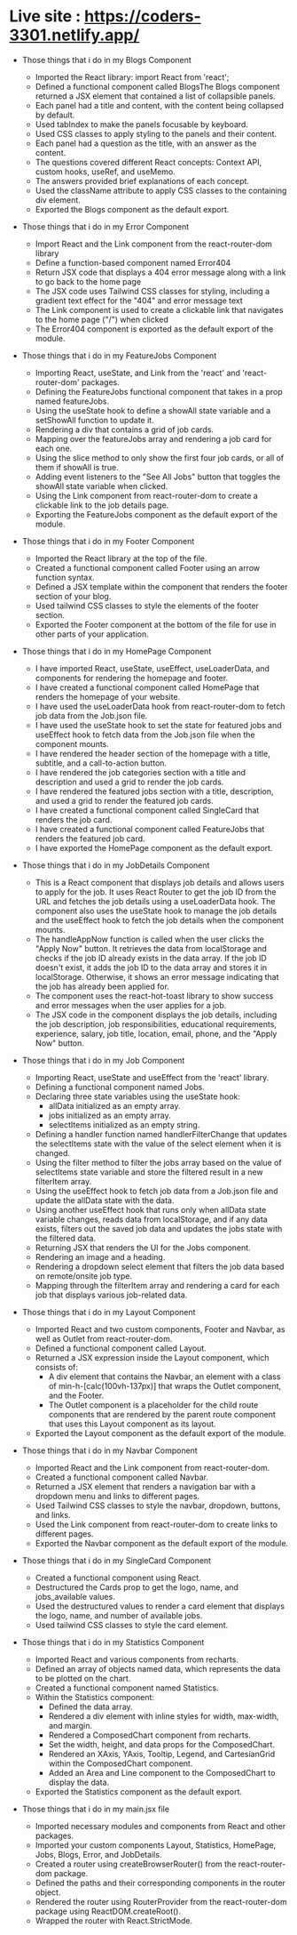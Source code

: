 # Live site : https://coders-3301.netlify.app/

* Those things that i do in my Blogs Component
  - Imported the React library: import React from 'react';
  - Defined a functional component called BlogsThe Blogs component returned a JSX element that contained a list of collapsible panels.
  - Each panel had a title and content, with the content being collapsed by default.
  - Used tabIndex to make the panels focusable by keyboard.
  - Used CSS classes to apply styling to the panels and their content.
  - Each panel had a question as the title, with an answer as the content.
  - The questions covered different React concepts: Context API, custom hooks, useRef, and useMemo.
  - The answers provided brief explanations of each concept.
  - Used the className attribute to apply CSS classes to the containing div element.
  - Exported the Blogs component as the default export.

* Those things that i do in my Error Component
  - Import React and the Link component from the react-router-dom library
  - Define a function-based component named Error404
  - Return JSX code that displays a 404 error message along with a link to go back to the home page
  - The JSX code uses Tailwind CSS classes for styling, including a gradient text effect for the "404"  and error message text
  - The Link component is used to create a clickable link that navigates to the home page ("/") when clicked
  - The Error404 component is exported as the default export of the module.

* Those things that i do in my FeatureJobs Component
  - Importing React, useState, and Link from the 'react' and 'react-router-dom' packages.
  - Defining the FeatureJobs functional component that takes in a prop named featureJobs.
  - Using the useState hook to define a showAll state variable and a setShowAll function to update it.
  - Rendering a div that contains a grid of job cards.
  - Mapping over the featureJobs array and rendering a job card for each one.
  - Using the slice method to only show the first four job cards, or all of them if showAll is true.
  - Adding event listeners to the "See All Jobs" button that toggles the showAll state variable when clicked.
  - Using the Link component from react-router-dom to create a clickable link to the job details page.
  - Exporting the FeatureJobs component as the default export of the module.

* Those things that i do in my Footer Component
  - Imported the React library at the top of the file.
  - Created a functional component called Footer using an arrow function syntax.
  - Defined a JSX template within the component that renders the footer section of your blog.
  - Used tailwind CSS classes to style the elements of the footer section.
  - Exported the Footer component at the bottom of the file for use in other parts of your application.

* Those things that i do in my HomePage Component
  - I have imported React, useState, useEffect, useLoaderData, and components for rendering the homepage and footer.
  - I have created a functional component called HomePage that renders the homepage of your website.
  - I have used the useLoaderData hook from react-router-dom to fetch job data from the Job.json file.
  - I have used the useState hook to set the state for featured jobs and useEffect hook to fetch data from the Job.json file when the component mounts.
  - I have rendered the header section of the homepage with a title, subtitle, and a call-to-action button.
  - I have rendered the job categories section with a title and description and used a grid to render the job cards.
  - I have rendered the featured jobs section with a title, description, and used a grid to render the featured job cards.
  - I have created a functional component called SingleCard that renders the job card.
  - I have created a functional component called FeatureJobs that renders the featured job card.
  - I have exported the HomePage component as the default export.

* Those things that i do in my JobDetails Component
  - This is a React component that displays job details and allows users to apply for the job. It uses React Router to get the job ID from the URL and fetches the job details using a useLoaderData hook. The component also uses the useState hook to manage the job details and the useEffect hook to fetch the job details when the component mounts.
  - The handleAppNow function is called when the user clicks the "Apply Now" button. It retrieves the data from localStorage and checks if the job ID already exists in the data array. If the job ID doesn't exist, it adds the job ID to the data array and stores it in localStorage. Otherwise, it shows an error message indicating that the job has already been applied for.
  - The component uses the react-hot-toast library to show success and error messages when the user applies for a job.
  - The JSX code in the component displays the job details, including the job description, job responsibilities, educational requirements, experience, salary, job title, location, email, phone, and the "Apply Now" button.

* Those things that i do in my Job Component
  - Importing React, useState and useEffect from the 'react' library.
  - Defining a functional component named Jobs.
  - Declaring three state variables using the useState hook:
    - allData initialized as an empty array.
    - jobs initialized as an empty array.
    - selectItems initialized as an empty string.
  - Defining a handler function named handlerFilterChange that updates the selectItems state with the value of the select element when it is changed.
  - Using the filter method to filter the jobs array based on the value of selectItems state variable and store the filtered result in a new filterItem array.
  - Using the useEffect hook to fetch job data from a Job.json file and update the allData state with the data.
  - Using another useEffect hook that runs only when allData state variable changes, reads data from localStorage, and if any data exists, filters out the saved job data and updates the jobs state with the filtered data.
  - Returning JSX that renders the UI for the Jobs component.
  - Rendering an image and a heading.
  - Rendering a dropdown select element that filters the job data based on remote/onsite job type.
  - Mapping through the filterItem array and rendering a card for each job that displays various job-related data.

* Those things that i do in my Layout Component
  - Imported React and two custom components, Footer and Navbar, as well as Outlet from react-router-dom.
  - Defined a functional component called Layout.
  - Returned a JSX expression inside the Layout component, which consists of:
    - A div element that contains the Navbar, an element with a class of min-h-[calc(100vh-137px)] that wraps the Outlet component, and the Footer.
    - The Outlet component is a placeholder for the child route components that are rendered by the parent route component that uses this Layout component as its layout.
  - Exported the Layout component as the default export of the module.

* Those things that i do in my Navbar Component
  - Imported React and the Link component from react-router-dom.
  - Created a functional component called Navbar.
  - Returned a JSX element that renders a navigation bar with a dropdown menu and links to different pages.
  - Used Tailwind CSS classes to style the navbar, dropdown, buttons, and links.
  - Used the Link component from react-router-dom to create links to different pages.
  - Exported the Navbar component as the default export of the module.

* Those things that i do in my SingleCard Component
  - Created a functional component using React.
  - Destructured the Cards prop to get the logo, name, and jobs_available values.
  - Used the destructured values to render a card element that displays the logo, name, and number of available jobs.
  - Used tailwind CSS classes to style the card element.

* Those things that i do in my Statistics Component
  - Imported React and various components from recharts.
  - Defined an array of objects named data, which represents the data to be plotted on the chart.
  - Created a functional component named Statistics.
  - Within the Statistics component:
    - Defined the data array.
    - Rendered a div element with inline styles for width, max-width, and margin.
    - Rendered a ComposedChart component from recharts.
    - Set the width, height, and data props for the ComposedChart.
    - Rendered an XAxis, YAxis, Tooltip, Legend, and CartesianGrid within the ComposedChart component.
    - Added an Area and Line component to the ComposedChart to display the data.
  - Exported the Statistics component as the default export.

* Those things that i do in my main.jsx file
  - Imported necessary modules and components from React and other packages.
  - Imported your custom components Layout, Statistics, HomePage, Jobs, Blogs, Error, and JobDetails.
  - Created a router using createBrowserRouter() from the react-router-dom package.
  - Defined the paths and their corresponding components in the router object.
  - Rendered the router using RouterProvider from the react-router-dom package using ReactDOM.createRoot().
  - Wrapped the router with React.StrictMode.
